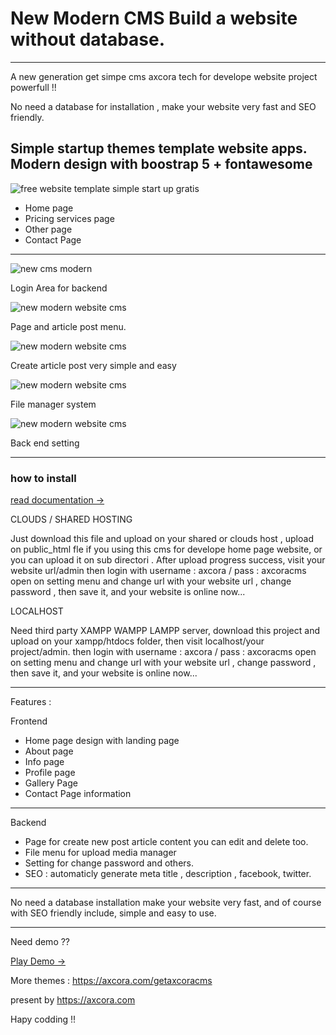 # New Modern CMS Build a website without database.
---
A new generation get simpe cms axcora tech for develope website project powerfull !!

No need a database for installation , make your website very fast and SEO friendly.

Simple startup themes template website apps. Modern design with boostrap 5 + fontawesome
--
![free website template simple start up gratis](https://1.bp.blogspot.com/-uSa0sVaJeKU/YPFrt7jiG1I/AAAAAAAAP44/LB0g-u6a9xIbuoEJIkgOQCB6J8_1sFw4QCLcBGAsYHQ/s1440/startup%2Bwebsite%2Btemplate%2Bfree%2Bdownload.png)

+ Home page
+ Pricing services page
+ Other page
+ Contact Page

------

![new cms modern](https://axcora.com/getaxcoracms/id/data/uploads/cmswebsitebaru%20%285%29.png)

Login Area for backend

![new modern website cms](https://axcora.com/getaxcoracms/id/data/uploads/cmswebsitebaru%20%284%29.png)

Page and article post menu.

![new modern website cms](https://axcora.com/getaxcoracms/id/data/uploads/cmswebsitebaru%20%283%29.png)

Create article post very simple and easy

![new modern website cms](https://axcora.com/getaxcoracms/id/data/uploads/cmswebsitebaru%20%282%29.png)

File manager system

![new modern website cms](https://axcora.com/getaxcoracms/id/data/uploads/cmswebsitebaru%20%281%29.png)

Back end setting

 -----------------------------------------------------------------
### how to install

[read documentation →](https://axcora.com/getaxcoracms/index.php?id=get-started)

CLOUDS / SHARED HOSTING

Just download this file and upload on your shared or clouds host , upload on public_html fle if you using this cms for develope home page website, or you can upload it on sub directori .
After upload progress success, visit your website url/admin then login with username : axcora / pass : axcoracms
open on setting menu and change url with your website url , change password , then save it, and your website is online now...

LOCALHOST

Need third party XAMPP WAMPP LAMPP server, download this project and upload on your xampp/htdocs folder, then visit localhost/your project/admin.
then login with username : axcora / pass : axcoracms
open on setting menu and change url with your website url , change password , then save it, and your website is online now...

---
Features :

Frontend
+ Home page design with landing page
+ About page
+ Info page 
+ Profile page
+ Gallery Page
+ Contact Page information
---
Backend
+ Page for create new post article content you can edit and delete too.
+ File menu for upload media manager
+ Setting for change password and others.
+ SEO : automaticly generate meta title , description , facebook, twitter.
----

No need a database installation make your website very fast, and of course with SEO friendly include, simple and easy to use.

----

Need demo ?? 

[Play Demo →](https://www.youtube.com/watch?v=T_qlgBGpmHM)



More themes :
https://axcora.com/getaxcoracms

present by https://axcora.com

Hapy codding !!
